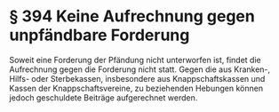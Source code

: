 # § 394 Keine Aufrechnung gegen unpfändbare Forderung
Soweit eine Forderung der Pfändung nicht unterworfen ist, findet die Aufrechnung gegen die Forderung nicht statt. Gegen die aus Kranken-, Hilfs- oder Sterbekassen, insbesondere aus Knappschaftskassen und Kassen der Knappschaftsvereine, zu beziehenden Hebungen können jedoch geschuldete Beiträge aufgerechnet werden.